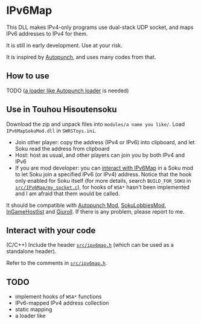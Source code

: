 # IPv6Map

This DLL makes IPv4-only programs use dual-stack UDP socket, and maps IPv6 addresses to IPv4 for them.

It is still in early development. Use at your risk.

It is inspired by [Autopunch](https://github.com/delthas/autopunch/), and uses many codes from that.

## How to use

TODO ([a loader like Autopunch loader](https://github.com/delthas/autopunch/tree/master/autopunch-loader) is needed)

## Use in Touhou Hisoutensoku

Download the zip and unpack files into `modules/a name you like/`. Load `IPv6MapSokuMod.dll` in `SWRSToys.ini`.

- Join other player: copy the address (IPv4 or IPv6) into clipboard, and let Soku read the address from clipboard
- Host: host as usual, and other players can join you by both IPv4 and IPv6
- If you are mod developer: you can [interact with IPv6Map](#Interact-with-your-code) in a Soku mod to let Soku join a specified IPv6 (or IPv4) address. Notice that the hook only enabled for Soku itself (for more details, search `BUILD_FOR_SOKU` in [`src/IPv6Map/my_socket.c`](./src/IPv6Map/my_socket.c)), for hooks of `WSA*` hasn't been implemented and I am afraid that them would be called.

It should be compatible with [Autopunch Mod](https://github.com/SokuDev/SokuMods/blob/master/modules/Autopunch/Autopunch.c), [SokuLobbiesMod](https://github.com/Gegel85/SokuLobbies), [InGameHostlist](https://github.com/SokuDev/InGameHostlist) and [Giuroll](https://github.com/Giufinn/giuroll). If there is any problem, please report to me.

## Interact with your code

(C/C++) Include the header [`src/ipv6map.h`](./src/ipv6map.h) (which can be used as a standalone header).

Refer to the comments in [`src/ipv6map.h`](./src/ipv6map.h).

## TODO

- implement hooks of `WSA*` functions
- IPv6-mapped IPv4 address collection
- static mapping
- a loader like 

